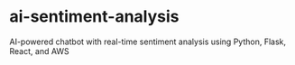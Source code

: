 # ai-sentiment-analysis
AI-powered chatbot with real-time sentiment analysis using Python, Flask, React, and AWS
